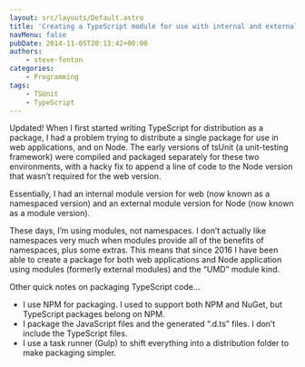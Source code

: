 ```yaml
---
layout: src/layouts/Default.astro
title: 'Creating a TypeScript module for use with internal and external modules'
navMenu: false
pubDate: 2014-11-05T20:13:42+00:00
authors:
    - steve-fenton
categories:
    - Programming
tags:
    - TSUnit
    - TypeScript
---
```


Updated! When I first started writing TypeScript for distribution as a package, I had a problem trying to distribute a single package for use in web applications, and on Node. The early versions of tsUnit (a unit-testing framework) were compiled and packaged separately for these two environments, with a hacky fix to append a line of code to the Node version that wasn’t required for the web version.

Essentially, I had an internal module version for web (now known as a namespaced version) and an external module version for Node (now known as a module version).

These days, I’m using modules, not namespaces. I don’t actually like namespaces very much when modules provide all of the benefits of namespaces, plus some extras. This means that since 2016 I have been able to create a package for both web applications and Node application using modules (formerly external modules) and the “UMD” module kind.

Other quick notes on packaging TypeScript code…

- I use NPM for packaging. I used to support both NPM and NuGet, but TypeScript packages belong on NPM.
- I package the JavaScript files and the generated “.d.ts” files. I don’t include the TypeScript files.
- I use a task runner (Gulp) to shift everything into a distribution folder to make packaging simpler.